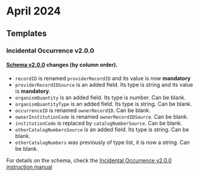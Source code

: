 
# April 2024
## Templates
### Incidental Occurrence v2.0.0
#### [Schema v2.0.0](https://github.com/gaiaresources/abis-mapping/blob/main/abis_mapping/templates/incidental_occurrence_data_v2/schema.json) changes (by column order).
* `recordID` is renamed `providerRecordID` and its value is now **mandatory**
* `providerRecordIDSource` is an added field. Its type is string and its value is **mandatory**.
* `organismQuantity` is an added field. Its type is number. Can be blank.
* `organismQuantityType` is an added field. Its type is string. Can be blank.
* `occurrenceID` is renamed `ownerRecordID`. Can be blank.
* `ownerInstitutionCode` is renamed `ownerRecordIDSource`. Can be blank.
* `institutionCode` is replaced by `catalogNumberSource`. Can be blank.
* `otherCatalogNumbersSource` is an added field. Its type is string. Can be blank.
* `otherCatalogNumbers` was previously of type list, it is now a string. Can be blank.

For details on the schema, check the [Incidental Occurrence v2.0.0 instruction manual](https://raw.githubusercontent.com/gaiaresources/abis-mapping/main/abis_mapping/templates/incidental_occurrence_data_v2/instructions.pdf)

